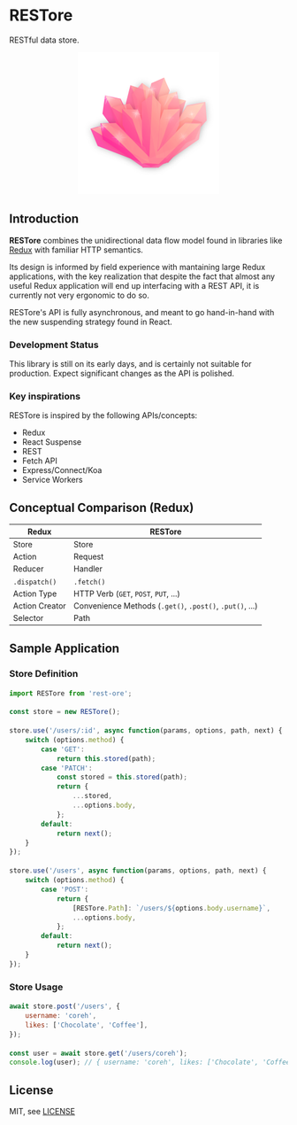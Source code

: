 # RESTore

RESTful data store.

<center>
<img src="logo.png" width="256" height="256">
</center>

## Introduction

**RESTore** combines the unidirectional data flow model found in libraries like [Redux](https://redux.js.org) with familiar HTTP semantics.

Its design is informed by field experience with mantaining large Redux applications, with the key realization that despite the fact that almost any useful Redux application will end up interfacing with a REST API, it is currently not very ergonomic to do so.

RESTore's API is fully asynchronous, and meant to go hand-in-hand with the new suspending strategy found in React.

### Development Status

This library is still on its early days, and is certainly not suitable for production. Expect significant changes as the API is polished.

### Key inspirations

RESTore is inspired by the following APIs/concepts:

- Redux
- React Suspense
- REST
- Fetch API
- Express/Connect/Koa
- Service Workers

## Conceptual Comparison (Redux)

| Redux          | RESTore                                                  |
|----------------|----------------------------------------------------------|
| Store          | Store                                                    |
| Action         | Request                                                  |
| Reducer        | Handler                                                  |
| `.dispatch()`  | `.fetch()`                                               |
| Action Type    | HTTP Verb (`GET`, `POST`, `PUT`, ...)                    |
| Action Creator | Convenience Methods (`.get()`, `.post()`, `.put()`, ...) |
| Selector       | Path                                                     |

## Sample Application

### Store Definition

```js
import RESTore from 'rest-ore';

const store = new RESTore();

store.use('/users/:id', async function(params, options, path, next) {
    switch (options.method) {
        case 'GET':
            return this.stored(path);
        case 'PATCH':
            const stored = this.stored(path);
            return {
                ...stored,
                ...options.body,
            };
        default:
            return next();
    }
});

store.use('/users', async function(params, options, path, next) {
    switch (options.method) {
        case 'POST':
            return {
                [RESTore.Path]: `/users/${options.body.username}`,
                ...options.body,
            };
        default:
            return next();
    }
});
```

### Store Usage

```js
await store.post('/users', {
    username: 'coreh',
    likes: ['Chocolate', 'Coffee'],
});

const user = await store.get('/users/coreh');
console.log(user); // { username: 'coreh', likes: ['Chocolate', 'Coffee'] }
```

## License

MIT, see [LICENSE](LICENSE)
